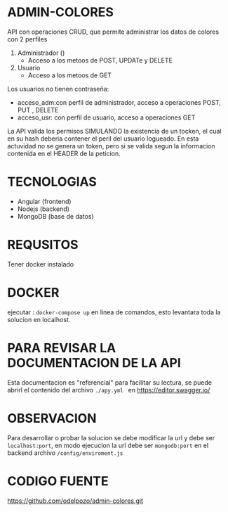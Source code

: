 # ADMIN-COLORES
API con operaciones CRUD, que permite administrar los datos de colores con 2 perfiles 
 1. Administrador ()
    - Acceso a los metoos de POST, UPDATe y DELETE
 2. Usuario
    - Acceso a los metoos de GET

Los usuarios no tienen contraseña:
- acceso_adm:con perfil de administrador, acceso a operaciones POST, PUT , DELETE
- acceso_usr: con perfil de usuario, acceso a operaciones GET


La API valida los permisos SIMULANDO la existencia de un tocken, el cual en su hash 
deberia contener el peril del usuario logueado.
En esta actuvidad no se genera un token, pero si se valida segun la informacion contenida en el HEADER de la peticion.

# TECNOLOGIAS
- Angular (frontend)
- Nodejs (backend)
- MongoDB (base de datos)


# REQUSITOS
Tener docker instalado


# DOCKER 
ejecutar : ```docker-compose up``` en linea de comandos, esto levantara toda la solucion en localhost.


# PARA REVISAR LA DOCUMENTACION DE LA API 
Esta documentacion es "referencial" para facilitar su lectura, se puede abrirl el contenido del archivo ```./apy.yml ``` en https://editor.swagger.io/


# OBSERVACION 
Para desarrollar o probar la solucion se debe modificar la url  y debe ser ```localhost:port```, en modo ejecucion la url debe ser ```mongodb:port``` en el backend archivo ```/config/enviroment.js```



# CODIGO FUENTE
https://github.com/odelpozo/admin-colores.git


